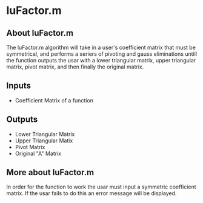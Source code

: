 # luFactor.m
## About luFactor.m
The luFactor.m algorithm will take in a user's coefficient matrix that must be symmetrical, and performs a seriers of pivoting and gauss eliminations untill the function outputs the usar with a lower triangular matrix, upper triangular matrix, pivot matrix, and then finally the original matrix.
## Inputs
* Coefficient Matrix of a function
## Outputs
* Lower Triangular Matrix
* Upper Triangular Matix
* Pivot Matrix
* Original "A" Matrix
## More about luFactor.m
In order for the function to work the usar must input a symmetric coefficient matrix. If the usar fails to do this an error message will be displayed.
